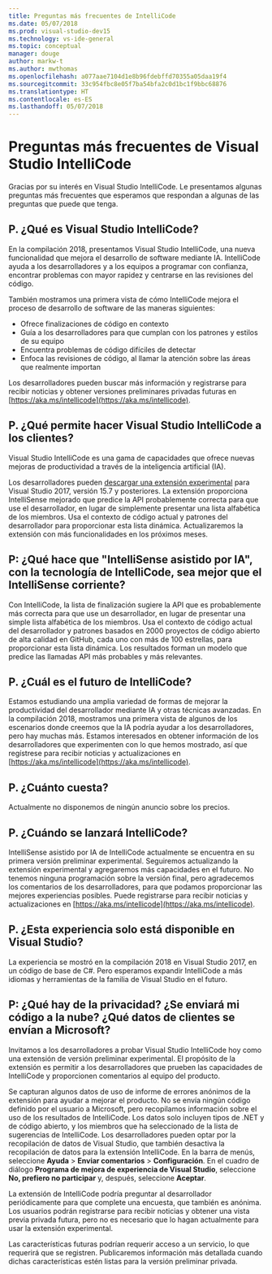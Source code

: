 ```yaml
---
title: Preguntas más frecuentes de IntelliCode
ms.date: 05/07/2018
ms.prod: visual-studio-dev15
ms.technology: vs-ide-general
ms.topic: conceptual
manager: douge
author: markw-t
ms.author: mwthomas
ms.openlocfilehash: a077aae7104d1e8b96fdebffd70355a05daa19f4
ms.sourcegitcommit: 33c954fbc8e05f7ba54bfa2c0d1bc1f9bbc68876
ms.translationtype: HT
ms.contentlocale: es-ES
ms.lasthandoff: 05/07/2018
---
```

# Preguntas más frecuentes de Visual Studio IntelliCode

Gracias por su interés en Visual Studio IntelliCode. Le presentamos algunas preguntas más frecuentes que esperamos que respondan a algunas de las preguntas que puede que tenga.

## P. ¿Qué es Visual Studio IntelliCode?

En la compilación 2018, presentamos Visual Studio IntelliCode, una nueva funcionalidad que mejora el desarrollo de software mediante IA. IntelliCode ayuda a los desarrolladores y a los equipos a programar con confianza, encontrar problemas con mayor rapidez y centrarse en las revisiones del código.

También mostramos una primera vista de cómo IntelliCode mejora el proceso de desarrollo de software de las maneras siguientes:

- Ofrece finalizaciones de código en contexto
- Guía a los desarrolladores para que cumplan con los patrones y estilos de su equipo
- Encuentra problemas de código difíciles de detectar
- Enfoca las revisiones de código, al llamar la atención sobre las áreas que realmente importan

Los desarrolladores pueden buscar más información y registrarse para recibir noticias y obtener versiones preliminares privadas futuras en [https://aka.ms/intellicode](https://aka.ms/intellicode).

## P. ¿Qué permite hacer Visual Studio IntelliCode a los clientes?

Visual Studio IntelliCode es una gama de capacidades que ofrece nuevas mejoras de productividad a través de la inteligencia artificial (IA).

Los desarrolladores pueden [descargar una extensión experimental](https://go.microsoft.com/fwlink/?linkid=872707) para Visual Studio 2017, versión 15.7 y posteriores. La extensión proporciona IntelliSense mejorado que predice la API probablemente correcta para que use el desarrollador, en lugar de simplemente presentar una lista alfabética de los miembros. Usa el contexto de código actual y patrones del desarrollador para proporcionar esta lista dinámica. Actualizaremos la extensión con más funcionalidades en los próximos meses.

## P: ¿Qué hace que "IntelliSense asistido por IA", con la tecnología de IntelliCode, sea mejor que el IntelliSense corriente?

Con IntelliCode, la lista de finalización sugiere la API que es probablemente más correcta para que use un desarrollador, en lugar de presentar una simple lista alfabética de los miembros. Usa el contexto de código actual del desarrollador y patrones basados en 2000 proyectos de código abierto de alta calidad en GitHub, cada uno con más de 100 estrellas, para proporcionar esta lista dinámica. Los resultados forman un modelo que predice las llamadas API más probables y más relevantes.

## P. ¿Cuál es el futuro de IntelliCode?

Estamos estudiando una amplia variedad de formas de mejorar la productividad del desarrollador mediante IA y otras técnicas avanzadas. En la compilación 2018, mostramos una primera vista de algunos de los escenarios donde creemos que la IA podría ayudar a los desarrolladores, pero hay muchas más. Estamos interesados en obtener información de los desarrolladores que experimenten con lo que hemos mostrado, así que regístrese para recibir noticias y actualizaciones en [https://aka.ms/intellicode](https://aka.ms/intellicode).

## P. ¿Cuánto cuesta?

Actualmente no disponemos de ningún anuncio sobre los precios.

## P. ¿Cuándo se lanzará IntelliCode?

IntelliSense asistido por IA de IntelliCode actualmente se encuentra en su primera versión preliminar experimental. Seguiremos actualizando la extensión experimental y agregaremos más capacidades en el futuro. No tenemos ninguna programación sobre la versión final, pero agradecemos los comentarios de los desarrolladores, para que podamos proporcionar las mejores experiencias posibles. Puede registrarse para recibir noticias y actualizaciones en [https://aka.ms/intellicode](https://aka.ms/intellicode).

## P. ¿Esta experiencia solo está disponible en Visual Studio?

La experiencia se mostró en la compilación 2018 en Visual Studio 2017, en un código de base de C#. Pero esperamos expandir IntelliCode a más idiomas y herramientas de la familia de Visual Studio en el futuro.

## P: ¿Qué hay de la privacidad? ¿Se enviará mi código a la nube? ¿Qué datos de clientes se envían a Microsoft?

Invitamos a los desarrolladores a probar Visual Studio IntelliCode hoy como una extensión de versión preliminar experimental. El propósito de la extensión es permitir a los desarrolladores que prueben las capacidades de IntelliCode y proporcionen comentarios al equipo del producto.

Se capturan algunos datos de uso de informe de errores anónimos de la extensión para ayudar a mejorar el producto. No se envía ningún código definido por el usuario a Microsoft, pero recopilamos información sobre el uso de los resultados de IntelliCode. Los datos solo incluyen tipos de .NET y de código abierto, y los miembros que ha seleccionado de la lista de sugerencias de IntelliCode. Los desarrolladores pueden optar por la recopilación de datos de Visual Studio, que también desactiva la recopilación de datos para la extensión IntelliCode. En la barra de menús, seleccione **Ayuda** > **Enviar comentarios** > **Configuración**. En el cuadro de diálogo **Programa de mejora de experiencia de Visual Studio**, seleccione **No, prefiero no participar** y, después, seleccione **Aceptar**.

La extensión de IntelliCode podría preguntar al desarrollador periódicamente para que complete una encuesta, que también es anónima. Los usuarios podrán registrarse para recibir noticias y obtener una vista previa privada futura, pero no es necesario que lo hagan actualmente para usar la extensión experimental.

Las características futuras podrían requerir acceso a un servicio, lo que requerirá que se registren. Publicaremos información más detallada cuando dichas características estén listas para la versión preliminar privada.